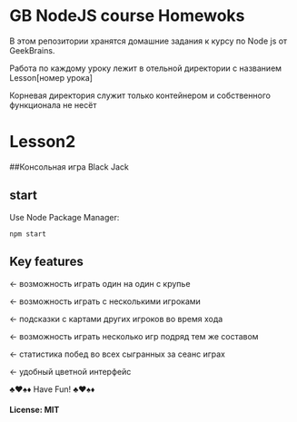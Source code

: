 # GB NodeJS course Homewoks

В этом репозитории хранятся домашние задания к курсу по Node js от GeekBrains.

Работа по каждому уроку лежит в отельной директории с названием Lesson[номер урока]

Корневая директория служит только контейнером и собственного функционала не несёт 


# Lesson2

##Консольная игра Black Jack

## start

Use Node Package Manager:

    npm start


## Key features

← возможность играть один на один с крупье 

← возможность играть с несколькими игроками

← подсказки с картами других игроков во время хода

← возможность играть несколько игр подряд тем же составом

← статистика побед во всех сыгранных за сеанс играх

← удобный цветной интерфейс


♣♥♠♦ Have Fun! ♣♥♠♦

#### License: MIT